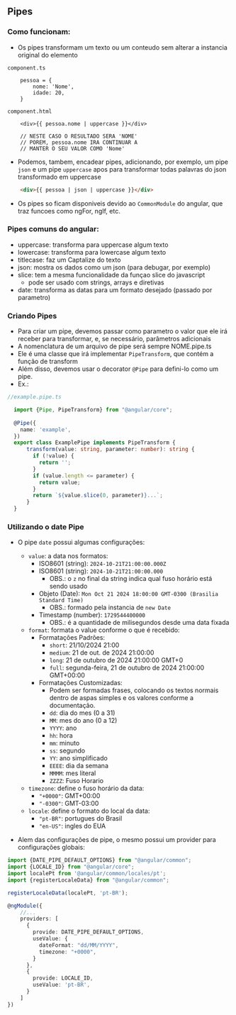 ## Pipes

### Como funcionam:

- Os pipes transformam um texto ou um conteudo
  sem alterar a instancia original do elemento

```
component.ts

    pessoa = {
        nome: 'Nome',
        idade: 20,
    }

component.html

    <div>{{ pessoa.nome | uppercase }}</div>
    
    // NESTE CASO O RESULTADO SERA 'NOME'
    // POREM, pessoa.nome IRA CONTINUAR A
    // MANTER O SEU VALOR COMO 'Nome'

```

- Podemos, tambem, encadear pipes, adicionando, por exemplo,
  um pipe `json` e um pipe `uppercase` apos para transformar
  todas palavras do json transformado em uppercase

```html
    <div>{{ pessoa | json | uppercase }}</div>
```

- Os pipes so ficam disponiveis devido ao `CommonModule` do angular,
  que traz funcoes como ngFor, ngIf, etc. 

### Pipes comuns do angular:

- uppercase: transforma para uppercase algum texto
- lowercase: transforma para lowercase algum texto
- titlecase: faz um Captalize do texto
- json: mostra os dados como um json (para debugar, por exemplo)
- slice: tem a mesma funcionalidade da funçao slice do javascript
  - pode ser usado com strings, arrays e diretivas
- date: transforma as datas para um formato desejado (passado por parametro)

### Criando Pipes

- Para criar um pipe, devemos passar como parametro o valor que ele irá
  receber para transformar, e, se necessário, parâmetros adicionais
- A nomenclatura de um arquivo de pipe será sempre NOME.pipe.ts
- Ele é uma classe que irá implementar `PipeTransform`, que contém
  a função de transform
- Além disso, devemos usar o decorator `@Pipe` para defini-lo como um pipe.
- Ex.:

```ts
//example.pipe.ts

  import {Pipe, PipeTransform} from "@angular/core";
  
  @Pipe({
    name: 'example',
  })
  export class ExamplePipe implements PipeTransform {
      transform(value: string, parameter: number): string {
        if (!value) {
          return '';
        }
        if (value.length <= parameter) {
          return value;
        }
        return `${value.slice(0, parameter)}...`;
      }
  }
```

### Utilizando o date Pipe

- O pipe `date` possui algumas configurações:
  - `value`: a data nos formatos:
    - ISO8601 (string): `2024-10-21T21:00:00.000Z`
    - ISO8601 (string): `2024-10-21T21:00:00.000`
      - OBS.: o `z` no final da string indica qual fuso horário está sendo usado
    - Objeto (Date): `Mon Oct 21 2024 18:00:00 GMT-0300 (Brasilia Standard Time)`
      - OBS.: formado pela instancia de `new Date`
    - Timestamp (number): `1729544400000`
      - OBS.: é a quantidade de milisegundos desde uma data fixada
  - `format`: formata o value conforme o que é recebido:
    - Formatações Padrões:
      - `short`: 21/10/2024 21:00
      - `medium`: 21 de out. de 2024 21:00:00
      - `long`: 21 de outubro de 2024 21:00:00 GMT+0
      - `full`: segunda-feira, 21 de outubro de 2024 21:00:00 GMT+00:00
    - Formatações Customizadas:
      - Podem ser formadas frases, colocando os textos normais dentro de
        aspas simples e os valores conforme a documentação.
      - `dd`: dia do mes (0 a 31)
      - `MM`: mes do ano (0 a 12)
      - `YYYY`: ano
      - `hh`: hora 
      - `mm`: minuto
      - `ss`: segundo
      - `YY`: ano simplificado
      - `EEEE`: dia da semana
      - `MMMM`: mes literal
      - `ZZZZ`: Fuso Horario
  - `timezone`: define o fuso horário da data:
    - `"+0000"`: GMT+00:00
    - `"-0300"`: GMT-03:00
  - `locale`: define o formato do local da data:
    - `"pt-BR"`: portugues do Brasil
    - `"en-US"`: ingles do EUA

- Alem das configurações de pipe, o mesmo possui um provider
  para configurações globais:
  
```ts
import {DATE_PIPE_DEFAULT_OPTIONS} from "@angular/common";
import {LOCALE_ID} from "@angular/core";
import localePt from '@angular/common/locales/pt';
import {registerLocaleData} from "@angular/common";

registerLocaleData(localePt, 'pt-BR');

@ngModule({
    //...
    providers: [
      {
        provide: DATE_PIPE_DEFAULT_OPTIONS,
        useValue: {
          dateFormat: "dd/MM/YYYY",
          timezone: "+0000",
        }
      },
      {
        provide: LOCALE_ID,
        useValue: 'pt-BR',
      }
    ]
})

```